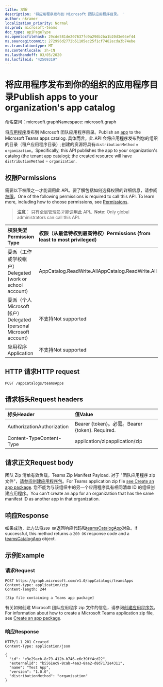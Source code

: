 ```yaml
---
title: 权限
description: '将应用程序发布到 Microsoft 团队应用程序目录。 '
author: nkramer
localization_priority: Normal
ms.prod: microsoft-teams
doc_type: apiPageType
ms.openlocfilehash: 29cde581de207637fd0a296b2ba1b20d3e04ef44
ms.sourcegitcommit: 272996d2772b51105ec25f1cf7482ecda3b74ebe
ms.translationtype: MT
ms.contentlocale: zh-CN
ms.lasthandoff: 03/05/2020
ms.locfileid: "42509319"
---
```

# <a name="publish-apps-to-your-organizations-app-catalog"></a><span data-ttu-id="741ef-103">将应用程序发布到你的组织的应用程序目录</span><span class="sxs-lookup"><span data-stu-id="741ef-103">Publish apps to your organization's app catalog</span></span>

<span data-ttu-id="741ef-104">命名空间：microsoft.graph</span><span class="sxs-lookup"><span data-stu-id="741ef-104">Namespace: microsoft.graph</span></span>



<span data-ttu-id="741ef-105">将[应用程序](../resources/teamsapp.md)发布到 Microsoft 团队应用程序目录。</span><span class="sxs-lookup"><span data-stu-id="741ef-105">Publish an [app](../resources/teamsapp.md) to the Microsoft Teams apps catalog.</span></span>
<span data-ttu-id="741ef-106">具体而言，此 API 会将应用程序发布到您的组织的目录（租户应用程序目录）;创建的资源将具有`distributionMethod`  =  `organization`。</span><span class="sxs-lookup"><span data-stu-id="741ef-106">Specifically, this API publishes the app to your organization's catalog (the tenant app catalog); the created resource will have `distributionMethod` = `organization`.</span></span>

## <a name="permissions"></a><span data-ttu-id="741ef-107">权限</span><span class="sxs-lookup"><span data-stu-id="741ef-107">Permissions</span></span>

<span data-ttu-id="741ef-p102">需要以下权限之一才能调用此 API。要了解包括如何选择权限的详细信息，请参阅[权限](https://developer.microsoft.com/graph/docs/concepts/permissions_reference)。</span><span class="sxs-lookup"><span data-stu-id="741ef-p102">One of the following permissions is required to call this API. To learn more, including how to choose permissions, see [Permissions](https://developer.microsoft.com/graph/docs/concepts/permissions_reference).</span></span>

><span data-ttu-id="741ef-110">**注意：** 只有全局管理员才能调用此 API。</span><span class="sxs-lookup"><span data-stu-id="741ef-110">**Note:** Only global administrators can call this API.</span></span>

| <span data-ttu-id="741ef-111">权限类型</span><span class="sxs-lookup"><span data-stu-id="741ef-111">Permission Type</span></span>                        | <span data-ttu-id="741ef-112">权限（从最低特权到最高特权）</span><span class="sxs-lookup"><span data-stu-id="741ef-112">Permissions (from least to most privileged)</span></span>|
|:----------------------------------     |:-------------|
| <span data-ttu-id="741ef-113">委派（工作或学校帐户）</span><span class="sxs-lookup"><span data-stu-id="741ef-113">Delegated (work or school account)</span></span>     | <span data-ttu-id="741ef-114">AppCatalog.ReadWrite.All</span><span class="sxs-lookup"><span data-stu-id="741ef-114">AppCatalog.ReadWrite.All</span></span> |
| <span data-ttu-id="741ef-115">委派（个人 Microsoft 帐户）</span><span class="sxs-lookup"><span data-stu-id="741ef-115">Delegated (personal Microsoft account)</span></span> | <span data-ttu-id="741ef-116">不支持</span><span class="sxs-lookup"><span data-stu-id="741ef-116">Not supported</span></span>|
| <span data-ttu-id="741ef-117">应用程序</span><span class="sxs-lookup"><span data-stu-id="741ef-117">Application</span></span>                            | <span data-ttu-id="741ef-118">不支持</span><span class="sxs-lookup"><span data-stu-id="741ef-118">Not supported</span></span>|

## <a name="http-request"></a><span data-ttu-id="741ef-119">HTTP 请求</span><span class="sxs-lookup"><span data-stu-id="741ef-119">HTTP request</span></span>
<!-- { "blockType": "ignored" } -->
```http
POST /appCatalogs/teamsApps
```

## <a name="request-headers"></a><span data-ttu-id="741ef-120">请求标头</span><span class="sxs-lookup"><span data-stu-id="741ef-120">Request headers</span></span>

| <span data-ttu-id="741ef-121">标头</span><span class="sxs-lookup"><span data-stu-id="741ef-121">Header</span></span>        | <span data-ttu-id="741ef-122">值</span><span class="sxs-lookup"><span data-stu-id="741ef-122">Value</span></span>           |
|:--------------|:--------------  |
| <span data-ttu-id="741ef-123">Authorization</span><span class="sxs-lookup"><span data-stu-id="741ef-123">Authorization</span></span> | <span data-ttu-id="741ef-p103">Bearer {token}。必需。</span><span class="sxs-lookup"><span data-stu-id="741ef-p103">Bearer {token}. Required.</span></span>  |
| <span data-ttu-id="741ef-126">Content-Type</span><span class="sxs-lookup"><span data-stu-id="741ef-126">Content-Type</span></span>  | <span data-ttu-id="741ef-127">application/zip</span><span class="sxs-lookup"><span data-stu-id="741ef-127">application/zip</span></span> |

## <a name="request-body"></a><span data-ttu-id="741ef-128">请求正文</span><span class="sxs-lookup"><span data-stu-id="741ef-128">Request body</span></span>

<span data-ttu-id="741ef-129">团队 Zip 清单有效负载。</span><span class="sxs-lookup"><span data-stu-id="741ef-129">Teams Zip Manifest Payload.</span></span>
<span data-ttu-id="741ef-130">对于 "团队应用程序 zip 文件"，[请参阅创建应用程序包](/microsoftteams/platform/concepts/apps/apps-package)。</span><span class="sxs-lookup"><span data-stu-id="741ef-130">For Teams application zip file [see Create an app package](/microsoftteams/platform/concepts/apps/apps-package).</span></span>
<span data-ttu-id="741ef-131">您不能为与该组织中的另一个应用程序具有相同清单 ID 的组织创建应用程序。</span><span class="sxs-lookup"><span data-stu-id="741ef-131">You can't create an app for an organization that has the same manifest ID as another app in that organization.</span></span>

## <a name="response"></a><span data-ttu-id="741ef-132">响应</span><span class="sxs-lookup"><span data-stu-id="741ef-132">Response</span></span>

<span data-ttu-id="741ef-133">如果成功，此方法将`200 OK`返回响应代码和[teamsCatalogApp](../resources/teamsapp.md)对象。</span><span class="sxs-lookup"><span data-stu-id="741ef-133">If successful, this method returns a `200 OK` response code and a [teamsCatalogApp](../resources/teamsapp.md) object.</span></span>

## <a name="example"></a><span data-ttu-id="741ef-134">示例</span><span class="sxs-lookup"><span data-stu-id="741ef-134">Example</span></span>

### <a name="request"></a><span data-ttu-id="741ef-135">请求</span><span class="sxs-lookup"><span data-stu-id="741ef-135">Request</span></span>

```http
POST https://graph.microsoft.com/v1.0/appCatalogs/teamsApps
Content-type: application/zip
Content-length: 244

[Zip file containing a Teams app package]
```

<span data-ttu-id="741ef-136">有关如何创建 Microsoft 团队应用程序 zip 文件的信息，请参阅[创建应用程序包](/microsoftteams/platform/concepts/apps/apps-package)。</span><span class="sxs-lookup"><span data-stu-id="741ef-136">For information about how to create a Microsoft Teams application zip file, see [Create an app package](/microsoftteams/platform/concepts/apps/apps-package).</span></span>

### <a name="response"></a><span data-ttu-id="741ef-137">响应</span><span class="sxs-lookup"><span data-stu-id="741ef-137">Response</span></span>

```
HTTP/1.1 201 Created
Content-Type: application/json

{
  "id": "e3e29acb-8c79-412b-b746-e6c39ff4cd22",
  "externalId": "b5561ec9-8cab-4aa3-8aa2-d8d7172e4311",
  "name": "Test App",
  "version": "1.0.0",
  "distributionMethod": "organization"
}
```
